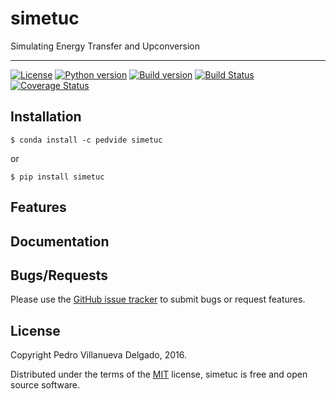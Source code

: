 # simetuc
Simulating Energy Transfer and Upconversion

------

[![License](https://img.shields.io/github/license/pedvide/simetuc.svg)](https://github.com/pedvide/simetuc/blob/master/LICENSE.txt)
[![Python version](https://img.shields.io/pypi/pyversions/simetuc.svg)](https://pypi.python.org/pypi/simetuc)
[![Build version](https://img.shields.io/pypi/v/simetuc.svg)](https://pypi.python.org/pypi/simetuc)
[![Build Status](https://travis-ci.org/pedvide/simetuc.svg?branch=master)](https://travis-ci.org/pedvide/simetuc)
[![Coverage Status](https://coveralls.io/repos/github/pedvide/simetuc/badge.svg?branch=master)](https://coveralls.io/github/pedvide/simetuc?branch=master)


Installation
--------

    $ conda install -c pedvide simetuc

or

    $ pip install simetuc

Features
-------------

Documentation
-------------

Bugs/Requests
-------------

Please use the [GitHub issue tracker](https://github.com/pedvide/simetuc/issues) to submit bugs or request features.

License
-------

Copyright Pedro Villanueva Delgado, 2016.

Distributed under the terms of the [MIT](https://github.com/pedvide/simetuc/blob/master/LICENSE.txt) license, simetuc is free and open source software.
